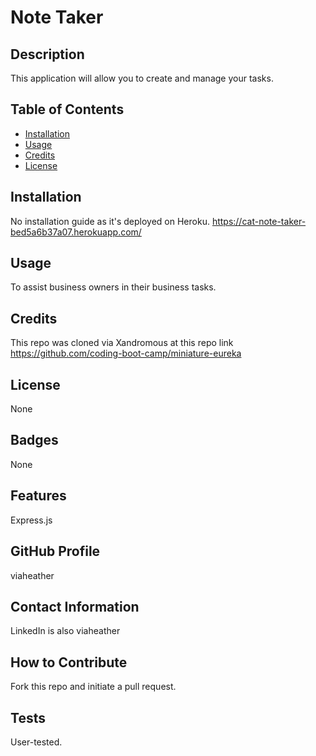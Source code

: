 # Note Taker

## Description
This application will allow you to create and manage your tasks. 

## Table of Contents
- [Installation](#installation)
- [Usage](#usage)
- [Credits](#credits)
- [License](#license)

## Installation
No installation guide as it's deployed on Heroku. https://cat-note-taker-bed5a6b37a07.herokuapp.com/

## Usage
To assist business owners in their business tasks.

## Credits
This repo was cloned via Xandromous at this repo link https://github.com/coding-boot-camp/miniature-eureka

## License
None

## Badges
None

## Features
Express.js

## GitHub Profile
viaheather

## Contact Information
LinkedIn is also viaheather

## How to Contribute
Fork this repo and initiate a pull request.

## Tests
User-tested.
